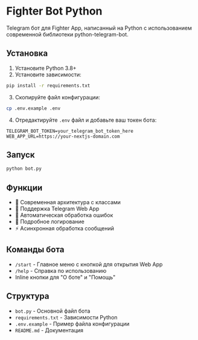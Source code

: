 # Fighter Bot Python

Telegram бот для Fighter App, написанный на Python с использованием современной библиотеки python-telegram-bot.

## Установка

1. Установите Python 3.8+
2. Установите зависимости:
```bash
pip install -r requirements.txt
```

3. Скопируйте файл конфигурации:
```bash
cp .env.example .env
```

4. Отредактируйте `.env` файл и добавьте ваш токен бота:
```
TELEGRAM_BOT_TOKEN=your_telegram_bot_token_here
WEB_APP_URL=https://your-nextjs-domain.com
```

## Запуск

```bash
python bot.py
```

## Функции

- 🚀 Современная архитектура с классами
- 📱 Поддержка Telegram Web App
- 🔄 Автоматическая обработка ошибок
- 📝 Подробное логирование
- ⚡ Асинхронная обработка сообщений

## Команды бота

- `/start` - Главное меню с кнопкой для открытия Web App
- `/help` - Справка по использованию
- Inline кнопки для "О боте" и "Помощь"

## Структура

- `bot.py` - Основной файл бота
- `requirements.txt` - Зависимости Python
- `.env.example` - Пример файла конфигурации
- `README.md` - Документация